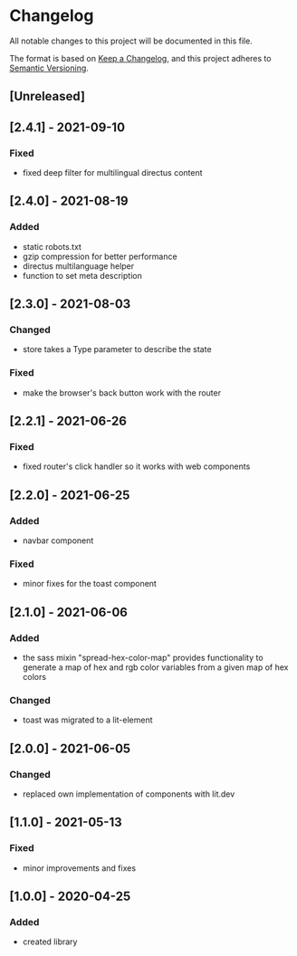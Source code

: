 # Changelog
All notable changes to this project will be documented in this file.

The format is based on [Keep a Changelog](https://keepachangelog.com/en/1.0.0/),
and this project adheres to [Semantic Versioning](https://semver.org/spec/v2.0.0.html).

## [Unreleased]

## [2.4.1] - 2021-09-10
### Fixed
* fixed deep filter for multilingual directus content

## [2.4.0] - 2021-08-19
### Added
* static robots.txt
* gzip compression for better performance
* directus multilanguage helper
* function to set meta description

## [2.3.0] - 2021-08-03
### Changed
* store takes a Type parameter to describe the state
### Fixed
* make the browser's back button work with the router
## [2.2.1] - 2021-06-26
### Fixed
* fixed router's click handler so it works with web components

## [2.2.0] - 2021-06-25
### Added
* navbar component
### Fixed
* minor fixes for the toast component

## [2.1.0] - 2021-06-06
### Added
* the sass mixin "spread-hex-color-map" provides functionality to generate a map of hex and rgb color variables from a given map of hex colors
### Changed
* toast was migrated to a lit-element

## [2.0.0] - 2021-06-05
### Changed
* replaced own implementation of components with lit.dev

## [1.1.0] - 2021-05-13
### Fixed
* minor improvements and fixes

## [1.0.0] - 2020-04-25
### Added
* created library

